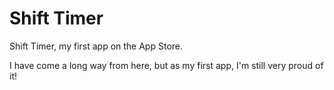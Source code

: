 # Shift Timer
Shift Timer, my first app on the App Store.

I have come a long way from here, but as my first app, I'm still very proud of it!
